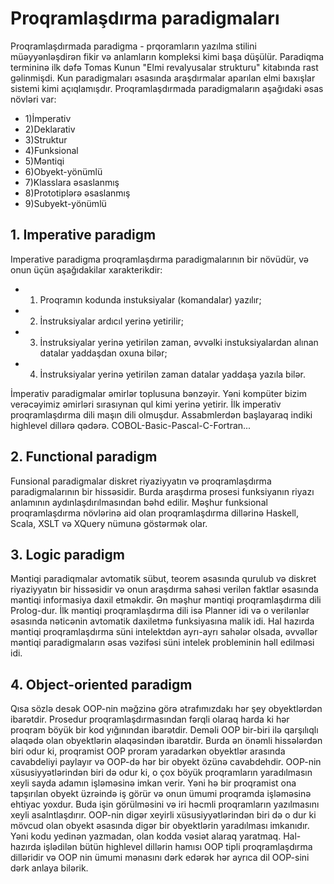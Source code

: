 # Proqramlaşdırma paradigmaları
   
Proqramlaşdırmada paradigma - prqoramların yazılma stilini müəyyənləşdirən fikir və anlamların kompleksi kimi başa düşülür.
Paradiqma termininə ilk dəfə Tomas Kunun "Elmi revalyusalar strukturu" kitabında rast gəlinmişdi.
Kun paradigmaları əsasında araşdırmalar aparılan elmi baxışlar sistemi kimi açıqlamışdır.
Proqramlaşdırmada paradigmaların aşağıdaki əsas növləri var:
- 1)İmperativ
- 2)Deklarativ
- 3)Struktur
- 4)Funksional
- 5)Məntiqi
- 6)Obyekt-yönümlü
- 7)Klasslara əsaslanmış
- 8)Prototiplərə əsaslanmış
- 9)Subyekt-yönümlü
   
## 1. Imperative paradigm
Imperative paradigma proqramlaşdırma paradigmalarının bir növüdür, və onun üçün aşağıdakilar xarakterikdir:
- 1) Proqramın kodunda instuksiyalar (komandalar) yazılır;
- 2) İnstruksiyalar ardıcıl yerinə yetirilir;
- 3) İnstruksiyalar yerinə yetirilən zaman, əvvəlki instuksiyalardan alınan datalar yaddaşdan oxuna bilər;
- 4) İnstruksiyalar yerinə yetirilən zaman datalar yaddaşa yazıla bilər.

İmperativ paradigmalar əmirlər toplusuna bənzəyir. Yəni kompüter bizim verəcəyimiz əmirləri sırasıynan qul kimi yerinə yetirir.
İlk imperativ proqramlaşdırma dili maşın dili olmuşdur. Assabmlerdən başlayaraq indiki highlevel dillərə qədərə. COBOL-Basic-Pascal-C-Fortran...

## 2. Functional paradigm
Funsional paradigmalar diskret riyaziyyatın və proqramlaşdırma paradigmalarının bir hissəsidir.
Burda araşdırma prosesi funksiyanın riyazı anlamının aydınlaşdırılmasından bəhd edilir.
Məşhur funksional proqramlaşdırma növlərinə aid olan proqramlaşdırma dillərinə Haskell, Scala, XSLT və XQuery nümunə göstərmək olar. 

## 3. Logic paradigm
Məntiqi paradiqmalar avtomatik sübut, teorem əsasında qurulub və diskret riyaziyyatın bir hissəsidir və onun araşdırma sahəsi verilən faktlar əsasında məntiqi informasiya daxil etməkdir.
Ən məşhur məntiqi proqramlaşdırma dili Prolog-dur. İlk məntiqi proqramlaşdırma dili isə Planner idi və o verilənlər əsasında nəticənin avtomatik daxiletmə funksiyasına malik idi.
Hal hazırda məntiqi proqramlaşdırma süni intelektdən ayrı-ayrı sahələr olsada, əvvəllər məntiqi paradigmaların əsas vəzifəsi süni intelek probleminin həll edilməsi idi.

## 4. Object-oriented paradigm
Qısa sözlə desək OOP-nin məğzinə görə ətrafımızdakı hər şey obyektlərdən ibarətdir. 
Prosedur proqramlaşdırmasından fərqli olaraq harda ki hər proqram böyük bir kod yığınından ibarətdir.
Deməli OOP bir-biri ilə qarşılıqlı əlaqədə olan obyektlərin əlaqəsindən ibarətdir. 
Burda ən önəmli hissələrdən biri odur ki, proqramist OOP proram yaradarkən obyektlər arasında cavabdeliyi paylayır və OOP-də hər bir obyekt özünə cavabdehdir.
OOP-nin xüsusiyyətlərindən biri də odur ki, o çox böyük proqramların yaradılmasın xeyli sayda adamın işləməsinə imkan verir.
Yəni hə bir proqramist ona tapşırılan obyekt üzrəində iş görür və onun ümumi proqramda işləməsinə ehtiyac yoxdur.
Buda işin görülməsini və iri həcmli proqramların yazılmasını xeyli asalntlaşdırır. 
OOP-nin digər xeyirli xüsusiyyətlərindən biri də o dur ki mövcud olan obyekt əsasında digər bir obyektlərin yaradılması imkanıdır.
Yəni kodu yedinən yazmadan, olan kodda vəsiət alaraq yaratmaq. 
Hal-hazırda işlədilən bütün highlevel dillərin hamısı OOP tipli proqramlaşdırma dilləridir və OOP nin ümumi mənasını dərk edərək hər ayrıca dil OOP-sini dərk anlaya bilərik.